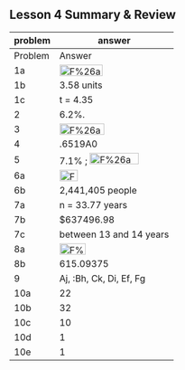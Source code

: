 
## Lesson 4 Summary &amp; Review


|problem|answer|
|-------|------|
|Problem|Answer|
|1a|<img class="image" width="76" height="20" src="10-4_Answers_8-10-11_PRINT-web-images/F%26amp_MI%20answers%20S%26amp_R%201a.ai" alt="F%26amp_MI%20answers%20S%26amp_R%201a.ai">|
|1b|3.58 units|
|1c|t = 4.35|
|2|6.2%.|
|3|<img class="image" width="79" height="20" src="10-4_Answers_8-10-11_PRINT-web-images/F%26amp_MI%20answers%20S%26amp_R%203.ai" alt="F%26amp_MI%20answers%20S%26amp_R%203.ai">|
|4|.6519A0|
|5|7.1% ; <img class="image" width="87" height="20" src="10-4_Answers_8-10-11_PRINT-web-images/F%26amp_MI%20answers%20S%26amp_R%205.ai" alt="F%26amp_MI%20answers%20S%26amp_R%205.ai">|
|6a|<img class="image" width="32" height="20" src="10-4_Answers_8-10-11_PRINT-web-images/F%26amp_MI%20answers%20S%26amp_R%206a.ai" alt="F%26amp_MI%20answers%20S%26amp_R%206a.ai">|
|6b|2,441,405 people|
|7a|n = 33.77 years|
|7b|\$637496.98|
|7c|between 13 and 14 years|
|8a|<img class="image" width="46" height="20" src="10-4_Answers_8-10-11_PRINT-web-images/F%26amp_MI%20answers%20S%26amp_R%208a.ai" alt="F%26amp_MI%20answers%20S%26amp_R%208a.ai">|
|8b|615.09375|
|9|Aj, :Bh, Ck, Di, Ef, Fg|
|10a|22|
|10b|32|
|10c|10|
|10d|1|
|10e|1|
